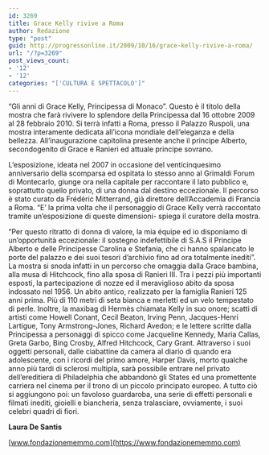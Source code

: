 ```yaml
---
id: 3269
title: Grace Kelly rivive a Roma
author: Redazione
type: "post"
guid: http://progressonline.it/2009/10/16/grace-kelly-rivive-a-roma/
url: "/?p=3269"
post_views_count:
- '12'
- '12'
categories: "['CULTURA E SPETTACOLO']"
---
```


“Gli anni di Grace Kelly, Principessa di Monaco”. Questo è il titolo della mostra che farà rivivere lo splendore della Principessa dal 16 ottobre 2009 al 28 febbraio 2010. Si terrà infatti a Roma, presso il Palazzo Ruspoli, una mostra interamente dedicata all’icona mondiale dell’eleganza e della bellezza. All’inaugurazione capitolina presente anche il principe Alberto, secondogenito di Grace e Ranieri ed attuale principe sovrano.

L’esposizione, ideata nel 2007 in occasione del venticinquesimo anniversario della scomparsa ed ospitata lo stesso anno al Grimaldi Forum di Montecarlo, giunge ora nella capitale per raccontare il lato pubblico e, soprattutto quello privato, di una donna dal destino eccezionale. Il percorso è stato curato da Frédéric Mitterrand, già direttore dell’Accademia di Francia a Roma. “E’ la prima volta che il personaggio di Grace Kelly verrà raccontato tramite un’esposizione di queste dimensioni- spiega il curatore della mostra.

“Per questo ritratto di donna di valore, la mia équipe ed io disponiamo di un’opportunità eccezionale: il sostegno indefettibile di S.A.S il Principe Alberto e delle Principesse Carolina e Stefania, che ci hanno spalancato le porte del palazzo e dei suoi tesori d’archivio fino ad ora totalmente inediti”.  
La mostra si snoda infatti in un percorso che omaggia dalla Grace bambina, alla musa di Hitchcock, fino alla sposa di Ranieri III. Tra i pezzi più importanti esposti, la partecipazione di nozze ed il meraviglioso abito da sposa indossato nel 1956. Un abito antico, realizzato per la famiglia Ranieri 125 anni prima. Più di 110 metri di seta bianca e merletti ed un velo tempestato di perle. Inoltre, la maxibag di Hermès chiamata Kelly in suo onore; scatti di artisti come Howell Conant, Cecil Beaton, Irving Penn, Jacques-Henri Lartigue, Tony Armstrong-Jones, Richard Avedon; e le lettere scritte dalla Principessa a personaggi di spicco come Jacqueline Kennedy, Maria Callas, Greta Garbo, Bing Crosby, Alfred Hitchcock, Cary Grant. Attraverso i suoi oggetti personali, dalle ciabattine da camera al diario di quando era adolescente, con i ricordi del primo amore, Harper Davis, morto qualche anno più tardi di sclerosi multipla, sarà possibile entrare nel privato dell’ereditiera di Philadelphia che abbandonò gli States ed una promettente carriera nel cinema per il trono di un piccolo principato europeo. A tutto ciò si aggiungono poi: un favoloso guardaroba, una serie di effetti personali e filmati inediti, gioielli e biancheria, senza tralasciare, ovviamente, i suoi celebri quadri di fiori.

**Laura De Santis**

[www.fondazionememmo.com](https://www.fondazionememmo.com)